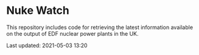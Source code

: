 # Nuke Watch

This repository includes code for retrieving the latest information available on the output of EDF nuclear power plants in the UK.

Last updated: 2021-05-03 13:20